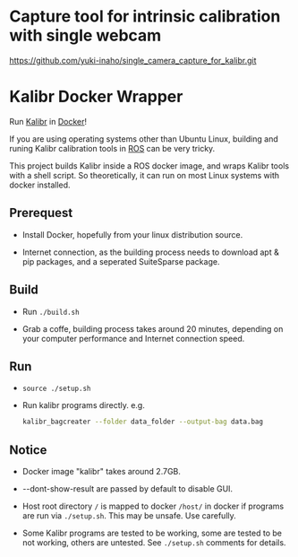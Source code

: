 # Capture tool for intrinsic calibration with single webcam

https://github.com/yuki-inaho/single_camera_capture_for_kalibr.git

# Kalibr Docker Wrapper

Run [Kalibr](https://github.com/ethz-asl/kalibr) in [Docker](https://www.docker.com)!

If you are using operating systems other than Ubuntu Linux, building and runing Kalibr calibration tools in [ROS](https://www.ros.org) can be very tricky.

This project builds Kalibr inside a ROS docker image, and wraps Kalibr tools with a shell script. So theoretically, it can run on most Linux systems with docker installed.

## Prerequest

- Install Docker, hopefully from your linux distribution source.

- Internet connection, as the building process needs to download apt & pip packages, and a seperated SuiteSparse package.

## Build

- Run ```./build.sh```

- Grab a coffe, building process takes around 20 minutes, depending on your computer performance and Internet connection speed.

## Run

- ```source ./setup.sh```

- Run kalibr programs directly. e.g. 
    ``` bash
    kalibr_bagcreater --folder data_folder --output-bag data.bag
    ```

## Notice

- Docker image "kalibr" takes around 2.7GB.

- --dont-show-result are passed by default to disable GUI.

- Host root directory ```/``` is mapped to docker ```/host/``` in docker if programs are run via ```./setup.sh```. This may be unsafe. Use carefully.

- Some Kalibr programs are tested to be working, some are tested to be not working, others are untested. See ```./setup.sh``` comments for details.

